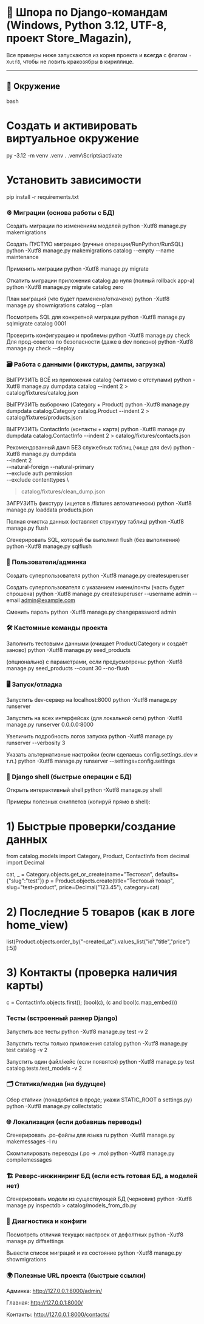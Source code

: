 # 🧰 Шпора по Django-командам (Windows, Python 3.12, UTF-8, проект Store_Magazin),

Все примеры ниже запускаются из корня проекта и **всегда** с флагом `-Xutf8`, чтобы не ловить кракозябры в кириллице.

---

## 🎯 Окружение

bash
# Создать и активировать виртуальное окружение
py -3.12 -m venv .venv
. .venv\Scripts\activate


# Установить зависимости
pip install -r requirements.txt


### ⚙️ Миграции (основа работы с БД)

Создать миграции по изменениям моделей
python -Xutf8 manage.py makemigrations

Создать ПУСТУЮ миграцию (ручные операции/RunPython/RunSQL)
python -Xutf8 manage.py makemigrations catalog --empty --name maintenance

 Применить миграции
python -Xutf8 manage.py migrate

Откатить миграции приложения catalog до нуля (полный rollback app-а)
python -Xutf8 manage.py migrate catalog zero

План миграций (что будет применено/откачено)
python -Xutf8 manage.py showmigrations catalog --plan

Посмотреть SQL для конкретной миграции
python -Xutf8 manage.py sqlmigrate catalog 0001

Проверить конфигурацию и проблемы
python -Xutf8 manage.py check
Для прод-советов по безопасности (даже в dev полезно)
python -Xutf8 manage.py check --deploy


### 🗃️ Работа с данными (фикстуры, дампы, загрузка)
 ВЫГРУЗИТЬ ВСЁ из приложения catalog (читаемо с отступами)
python -Xutf8 manage.py dumpdata catalog --indent 2 > catalog/fixtures/catalog.json

ВЫГРУЗИТЬ выборочно (Category + Product)
python -Xutf8 manage.py dumpdata catalog.Category catalog.Product --indent 2 > catalog/fixtures/products.json

ВЫГРУЗИТЬ ContactInfo (контакты + карта)
python -Xutf8 manage.py dumpdata catalog.ContactInfo --indent 2 > catalog/fixtures/contacts.json
 
Рекомендованный дамп БЕЗ служебных таблиц (чище для dev)
python -Xutf8 manage.py dumpdata \
  --indent 2 \
  --natural-foreign --natural-primary \
  --exclude auth.permission \
  --exclude contenttypes \
  > catalog/fixtures/clean_dump.json

ЗАГРУЗИТЬ фикстуру (ищется в <app>/fixtures автоматически)
python -Xutf8 manage.py loaddata products.json

Полная очистка данных (оставляет структуру таблиц)
python -Xutf8 manage.py flush

Сгенерировать SQL, который бы выполнил flush (без выполнения)
python -Xutf8 manage.py sqlflush


### 👤 Пользователи/админка
Создать суперпользователя
python -Xutf8 manage.py createsuperuser

Создать суперпользователя с указанием имени/почты (часть будет спрошена)
python -Xutf8 manage.py createsuperuser --username admin --email admin@example.com

Сменить пароль
python -Xutf8 manage.py changepassword admin


### 🛠 Кастомные команды проекта
Заполнить тестовыми данными (очищает Product/Category и создаёт заново)
python -Xutf8 manage.py seed_products

(опционально) с параметрами, если предусмотрены:
python -Xutf8 manage.py seed_products --count 30 --no-flush


### 🖥️ Запуск/отладка
Запустить dev-сервер на localhost:8000
python -Xutf8 manage.py runserver

Запустить на всех интерфейсах (для локальной сети)
python -Xutf8 manage.py runserver 0.0.0.0:8000

Увеличить подробность логов запуска
python -Xutf8 manage.py runserver --verbosity 3

Указать альтернативные настройки (если сделаешь config.settings_dev и т.п.)
python -Xutf8 manage.py runserver --settings=config.settings


### 🔎 Django shell (быстрые операции с БД)
Открыть интерактивный shell
python -Xutf8 manage.py shell

Примеры полезных сниппетов (копируй прямо в shell):
# 1) Быстрые проверки/создание данных
from catalog.models import Category, Product, ContactInfo
from decimal import Decimal

cat, _ = Category.objects.get_or_create(name="Тестовая", defaults={"slug":"test"})
p = Product.objects.create(title="Тестовый товар", slug="test-product", price=Decimal("123.45"), category=cat)

# 2) Последние 5 товаров (как в логе home_view)
list(Product.objects.order_by("-created_at").values_list("id","title","price")[:5])

# 3) Контакты (проверка наличия карты)
c = ContactInfo.objects.first(); (bool(c), (c and bool(c.map_embed)))


### Тесты (встроенный раннер Django)
Запустить все тесты
python -Xutf8 manage.py test -v 2

Запустить тесты только приложения catalog
python -Xutf8 manage.py test catalog -v 2

Запустить один файл/кейс (если появятся)
python -Xutf8 manage.py test catalog.tests.test_models -v 2


### 🗂️ Статика/медиа (на будущее)
Сбор статики (понадобится в проде; укажи STATIC_ROOT в settings.py)
python -Xutf8 manage.py collectstatic


### 🌐 Локализация (если добавишь переводы)
Сгенерировать .po-файлы для языка ru
python -Xutf8 manage.py makemessages -l ru

Скомпилировать переводы (.po -> .mo)
python -Xutf8 manage.py compilemessages


### 🏗️ Реверс-инжиниринг БД (если есть готовая БД, а моделей нет)
Сгенерировать модели из существующей БД (черновик)
python -Xutf8 manage.py inspectdb > catalog/models_from_db.py


### 🧭 Диагностика и конфиги
Посмотреть отличия текущих настроек от дефолтных
python -Xutf8 manage.py diffsettings

Вывести список миграций и их состояние
python -Xutf8 manage.py showmigrations


### 🌍 Полезные URL проекта (быстрые ссылки)

Админка: http://127.0.0.1:8000/admin/

Главная: http://127.0.0.1:8000/

Контакты: http://127.0.0.1:8000/contacts/


